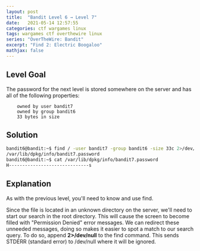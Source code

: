 ```yaml
---
layout: post
title:  "Bandit Level 6 → Level 7"
date:   2021-05-14 12:57:55
categories: ctf wargames linux
tags: wargames ctf overthewire linux
series: "OverTheWire: Bandit"
excerpt: "Find 2: Electric Boogaloo"
mathjax: false
---
```


## Level Goal
The password for the next level is stored somewhere on the server and has all of the following properties:
~~~
    owned by user bandit7
    owned by group bandit6
    33 bytes in size
~~~

## Solution
```bash
bandit6@bandit:~$ find / -user bandit7 -group bandit6 -size 33c 2>/dev/null
/var/lib/dpkg/info/bandit7.password
bandit6@bandit:~$ cat /var/lib/dpkg/info/bandit7.password
H------------------------------s
```

## Explanation
As with the previous level, you'll need to know and use find.  

Since the file is located in an unknown directory on the server, we'll need to start our search in the root directory.  This will cause the screen to become filled with "Permission Denied" error messages. We can redirect these unneeded messages, doing so makes it easier to spot a match to our search query.  To do so, append **2>/dev/null** to the find command. This sends STDERR (standard error) to /dev/null where it will be ignored.
